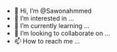 - 👋 Hi, I’m @Sawonahmmed
- 👀 I’m interested in ...
- 🌱 I’m currently learning ...
- 💞️ I’m looking to collaborate on ...
- 📫 How to reach me ...

<!---
Sawonahmmed/Sawonahmmed is a ✨ special ✨ repository because its `README.md` (this file) appears on your GitHub profile.
You can click the Preview link to take a look at your changes.
--->
